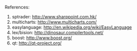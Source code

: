 References:  
1. sptrader: http://www.sharppoint.com.hk/  
2. multicharts: http://www.multicharts.com/  
3. easylanguage: http://en.wikipedia.org/wiki/EasyLanguage  
4. lex/bision: http://dinosaur.compilertools.net/  
5. boost: http://www.boost.org/  
6. qt: http://qt-project.org/  
